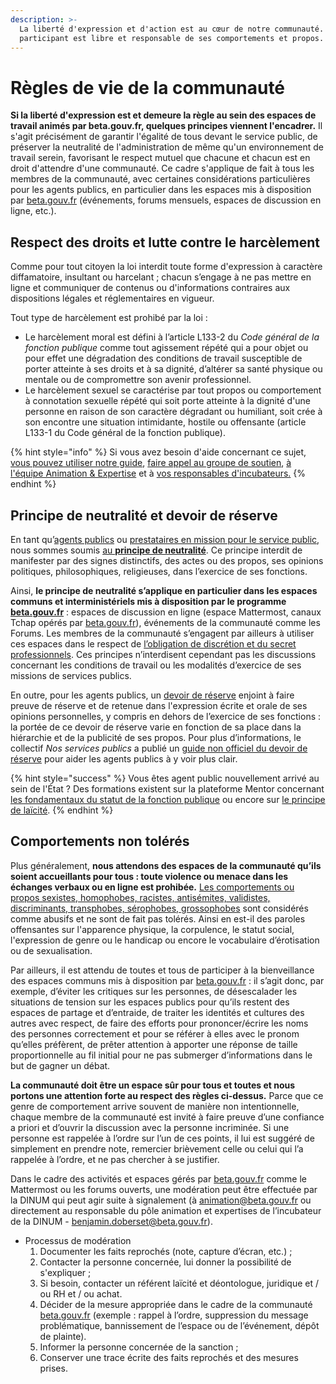 ```yaml
---
description: >-
  La liberté d'expression et d'action est au cœur de notre communauté. Chaque
  participant est libre et responsable de ses comportements et propos.
---
```


# Règles de vie de la communauté

**Si la liberté d'expression est et demeure la règle au sein des espaces de travail animés par beta.gouv.fr, quelques principes viennent l'encadrer.** Il s'agit précisément de garantir l'égalité de tous devant le service public, de préserver la neutralité de l'administration de même qu'un environnement de travail serein, favorisant le respect mutuel que chacune et chacun est en droit d'attendre d'une communauté. Ce cadre s'applique de fait à tous les membres de la communauté, avec certaines considérations particulières pour les agents publics, en particulier dans les espaces mis à disposition par [beta.gouv.fr](http://beta.gouv.fr) (événements, forums mensuels, espaces de discussion en ligne, etc.).

## Respect des droits et lutte contre le harcèlement

Comme pour tout citoyen la loi interdit toute forme d'expression à caractère diffamatoire, insultant ou harcelant ; chacun s’engage à ne pas mettre en ligne et communiquer de contenus ou d'informations contraires aux dispositions légales et réglementaires en vigueur.&#x20;

Tout type de harcèlement est prohibé par la loi :

* Le harcèlement moral est défini à l’article L133-2 du _Code général de la fonction publique_ comme tout agissement répété qui a pour objet ou pour effet une dégradation des conditions de travail susceptible de porter atteinte à ses droits et à sa dignité, d’altérer sa santé physique ou mentale ou de compromettre son avenir professionnel.
* Le harcèlement sexuel se caractérise par tout propos ou comportement à connotation sexuelle répété qui soit porte atteinte à la dignité d'une personne en raison de son caractère dégradant ou humiliant, soit crée à son encontre une situation intimidante, hostile ou offensante (article L133-1 du Code général de la fonction publique).

{% hint style="info" %}
Si vous avez besoin d'aide concernant ce sujet, [vous pouvez utiliser notre guide](../../travailler-chez-beta.gouv.fr/vie-quotidienne-et-bien-etre/gerer-des-situations-comliquees/), [faire appel au groupe de soutien](../../travailler-chez-beta.gouv.fr/vie-quotidienne-et-bien-etre/gerer-des-situations-comliquees/le-groupe-de-soutien.md), [à l'équipe Animation & Expertise](https://doc.incubateur.net/communaute/nous-contacter/besoin-daide) et à [vos responsables d'incubateurs.](https://beta.gouv.fr/incubateurs/)
{% endhint %}

## Principe de neutralité et devoir de réserve

En tant qu’[agents publics](https://www.legifrance.gouv.fr/codes/article_lc/LEGIARTI000044427911) ou [prestataires en mission pour le service public](https://www.legifrance.gouv.fr/jorf/id/JORFTEXT000043964778/), nous sommes soumis [au ](https://www.service-public.fr/particuliers/vosdroits/F530)[**principe de neutralité**](https://www.service-public.fr/particuliers/vosdroits/F530). Ce principe interdit de manifester par des signes distinctifs, des actes ou des propos, ses opinions politiques, philosophiques, religieuses, dans l’exercice de ses fonctions.&#x20;

Ainsi, **le principe de neutralité s’applique en particulier dans les espaces communs et interministériels mis à disposition par le programme** [**beta.gouv.fr**](http://beta.gouv.fr) : espaces de discussion en ligne (espace Mattermost, canaux Tchap opérés par [beta.gouv.fr](http://beta.gouv.fr)), événements de la communauté comme les Forums. Les membres de la communauté s’engagent par ailleurs à utiliser ces espaces dans le respect de [l’obligation de discrétion et du secret professionnels](https://www.service-public.fr/particuliers/vosdroits/F530). Ces principes n’interdisent cependant pas les discussions concernant les conditions de travail ou les modalités d’exercice de ses missions de services publics.&#x20;

En outre, pour les agents publics, un [devoir de réserve](https://www.service-public.fr/particuliers/vosdroits/F530) enjoint à faire preuve de réserve et de retenue dans l'expression écrite et orale de ses opinions personnelles, y compris en dehors de l’exercice de ses fonctions : la portée de ce devoir de réserve varie en fonction de sa place dans la hiérarchie et de la publicité de ses propos. Pour plus d’informations, le collectif _Nos services publics_ a publié un [guide non officiel du devoir de réserve](https://nosservicespublics.fr/guide_devoir_reserve) pour aider les agents publics à y voir plus clair.

{% hint style="success" %}
Vous êtes agent public nouvellement arrivé au sein de l'État ? Des formations existent sur la plateforme Mentor concernant [les fondamentaux du statut de la fonction publique](https://mentor.gouv.fr/local/catalog/pages/training.php?trainingid=168) ou encore sur [le principe de laïcité](https://mentor.gouv.fr/local/catalog/pages/training.php?trainingid=369).
{% endhint %}

## Comportements non tolérés

Plus généralement, **nous attendons des espaces de la communauté qu’ils soient accueillants pour tous : toute violence ou menace dans les échanges verbaux ou en ligne est prohibée.** [Les comportements ou propos sexistes, homophobes, racistes, antisémites, validistes, discriminants, transphobes, sérophobes, grossophobes](https://www.service-public.fr/particuliers/vosdroits/F38175) sont considérés comme abusifs et ne sont de fait pas tolérés. Ainsi en est-il des paroles offensantes sur l'apparence physique, la corpulence, le statut social, l'expression de genre ou le handicap ou encore le vocabulaire d’érotisation ou de sexualisation.

Par ailleurs, il est attendu de toutes et tous de participer à la bienveillance des espaces communs mis à disposition par [beta.gouv.fr](http://beta.gouv.fr) : il s’agit donc, par exemple, d’éviter les critiques sur les personnes, de désescalader les situations de tension sur les espaces publics pour qu’ils restent des espaces de partage et d’entraide, de traiter les identités et cultures des autres avec respect, de faire des efforts pour prononcer/écrire les noms des personnes correctement et pour se référer à elles avec le pronom qu’elles préfèrent, de prêter attention à apporter une réponse de taille proportionnelle au fil initial pour ne pas submerger d’informations dans le but de gagner un débat.

**La communauté doit être un espace sûr pour tous et toutes et nous portons une attention forte au respect des règles ci-dessus.** Parce que ce genre de comportement arrive souvent de manière non intentionnelle, chaque membre de la communauté est invité à faire preuve d’une confiance a priori et d’ouvrir la discussion avec la personne incriminée. Si une personne est rappelée à l’ordre sur l’un de ces points, il lui est suggéré de simplement en prendre note, remercier brièvement celle ou celui qui l’a rappelée à l’ordre, et ne pas chercher à se justifier.&#x20;

Dans le cadre des activités et espaces gérés par [beta.gouv.fr](http://beta.gouv.fr) comme le Mattermost ou les forums ouverts, une modération peut être effectuée par la DINUM qui peut agir suite à signalement (à [animation@beta.gouv.fr](mailto:animation@beta.gouv.fr) ou directement au responsable du pôle animation et expertises de l’incubateur de la DINUM - [benjamin.doberset@beta.gouv.fr](mailto:benjamin.doberset@beta.gouv.fr)).

* Processus de modération
  1. Documenter les faits reprochés (note, capture d’écran, etc.) ;
  2. Contacter la personne concernée, lui donner la possibilité de s'expliquer ;
  3. Si besoin, contacter un référent laïcité et déontologue, juridique et / ou RH et / ou achat.
  4. Décider de la mesure appropriée dans le cadre de la communauté [beta.gouv.fr](http://beta.gouv.fr) (exemple : rappel à l’ordre, suppression du message problématique, bannissement de l’espace ou de l’événement, dépôt de plainte).
  5. Informer la personne concernée de la sanction ;
  6. Conserver une trace écrite des faits reprochés et des mesures prises.




